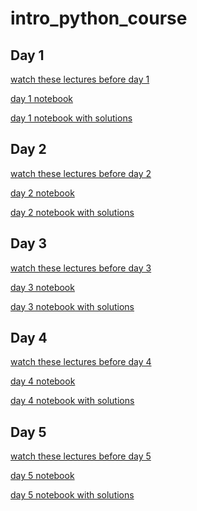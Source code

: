 # intro_python_course

## Day 1
[watch these lectures before day 1]()

[day 1 notebook]() 

[day 1 notebook with solutions]()


## Day 2
[watch these lectures before day 2]()

[day 2 notebook]() 

[day 2 notebook with solutions]()


## Day 3
[watch these lectures before day 3]()

[day 3 notebook]() 

[day 3 notebook with solutions]()

## Day 4
[watch these lectures before day 4]()

[day 4 notebook]() 

[day 4 notebook with solutions]()


## Day 5
[watch these lectures before day 5]()

[day 5 notebook]() 

[day 5 notebook with solutions]()

